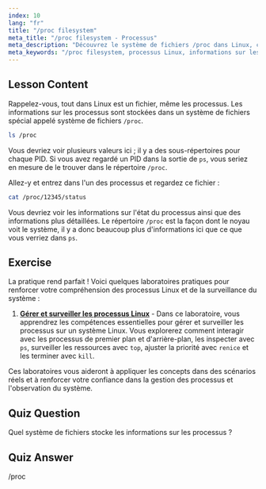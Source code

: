 ```yaml
---
index: 10
lang: "fr"
title: "/proc filesystem"
meta_title: "/proc filesystem - Processus"
meta_description: "Découvrez le système de fichiers /proc dans Linux, comment il stocke les informations sur les processus et sa structure. Explorez les détails des processus avec ce guide Linux essentiel."
meta_keywords: "/proc filesystem, processus Linux, informations sur les processus, tutoriel Linux, Linux pour débutants, guide Linux"
---
```


## Lesson Content

Rappelez-vous, tout dans Linux est un fichier, même les processus. Les informations sur les processus sont stockées dans un système de fichiers spécial appelé système de fichiers `/proc`.

```bash
ls /proc
```

Vous devriez voir plusieurs valeurs ici ; il y a des sous-répertoires pour chaque PID. Si vous avez regardé un PID dans la sortie de `ps`, vous seriez en mesure de le trouver dans le répertoire `/proc`.

Allez-y et entrez dans l'un des processus et regardez ce fichier :

```bash
cat /proc/12345/status
```

Vous devriez voir les informations sur l'état du processus ainsi que des informations plus détaillées. Le répertoire `/proc` est la façon dont le noyau voit le système, il y a donc beaucoup plus d'informations ici que ce que vous verriez dans `ps`.

## Exercise

La pratique rend parfait ! Voici quelques laboratoires pratiques pour renforcer votre compréhension des processus Linux et de la surveillance du système :

1. **[Gérer et surveiller les processus Linux](https://labex.io/fr/labs/comptia-manage-and-monitor-linux-processes-590864)** - Dans ce laboratoire, vous apprendrez les compétences essentielles pour gérer et surveiller les processus sur un système Linux. Vous explorerez comment interagir avec les processus de premier plan et d'arrière-plan, les inspecter avec `ps`, surveiller les ressources avec `top`, ajuster la priorité avec `renice` et les terminer avec `kill`.

Ces laboratoires vous aideront à appliquer les concepts dans des scénarios réels et à renforcer votre confiance dans la gestion des processus et l'observation du système.

## Quiz Question

Quel système de fichiers stocke les informations sur les processus ?

## Quiz Answer

/proc
